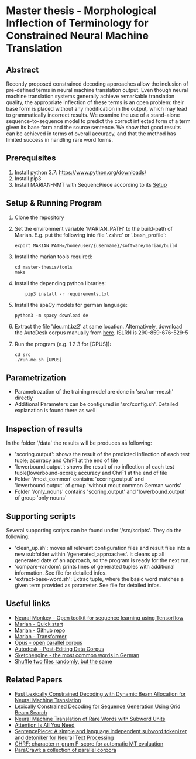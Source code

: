 # Master thesis - Morphological Inflection of Terminology for Constrained Neural Machine Translation


## Abstract
Recently proposed constrained decoding approaches
 allow the inclusion of pre-defined terms in neural machine translation output.
  Even though neural machine translation systems generally achieve remarkable translation quality,
   the appropriate inflection of these terms is an open problem: their base form is placed without
    any modification in the output, which may lead to grammatically incorrect results.
     We examine the use of a stand-alone sequence-to-sequence model to predict the correct inflected form
      of a term given its base form and the source sentence. We show that good results can be achieved in
       terms of overall accuracy, and that the method has limited success in handling rare word forms.

## Prerequisites 
1. Install python 3.7: https://www.python.org/downloads/
2. Install pip3
3. Install MARIAN-NMT with SequencPiece according to its [Setup](https://marian-nmt.github.io/docs/)

## Setup & Running Program
1. Clone the repository
2. Set the environment variable 'MARIAN_PATH' to the build-path of Marian. E.g. put the following into file '.zshrc' or '.bash_profile':
    ```
    export MARIAN_PATH=/home/user/{username}/software/marian/build
    ```
3. Install the marian tools required:
    ```
    cd master-thesis/tools
    make
    ```
4. Install the depending python libraries:
    ```
        pip3 install -r requirements.txt
    ```
5. Install the spaCy models for german language:
    ```
    python3 -m spacy download de
    ```
6. Extract the file 'deu.mt.bz2' at same location. Alternatively, download the AutoDesk corpus manually from [here](http://www.islrn.org/resources/identify_islrn/). ISLRN is 290-859-676-529-5

7. Run the program (e.g. 1 2 3 for \[GPUS\]):
    ```
    cd src
    ./run-me.sh [GPUS]
    ```

## Parametrization
- Parametrozation of the training model are done in 'src/run-me.sh' directly
- Additional Parameters can be configured in 'src/config.sh'. Detailed explanation is found there as well

## Inspection of results
In the folder '/data' the results will be produces as following:

- 'scoring.output': shows the result of the predicted inflection of each test tuple; acurracy and ChrF1 at the end of file
- 'lowerbound.output': shows the result of no inflection of each test tuple(lowerbound-score); accuracy and ChrF1 at the end of file
- Folder '/most_common' contains 'scoring.output' and 'lowerbound.output' of group 'without mout common German words'
- Folder '/only_nouns' contains 'scoring.output' and 'lowerbound.output' of group 'only nouns'

## Supporting scripts
Several supporting scripts can be found under '/src/scripts'. They do the following:

- 'clean_up.sh': moves all relevant configuration files and result files into a new subfolder within '/generated_approaches'. It cleans up all generated date of an approach,
 so the program is ready for the next run.
- 'compare-random': prints lines of generated tuples with additional information. See file for detailed infos.
- 'extract-base-word.sh': Extrac tuple, where the basic word matches a given term provided as parameter. See file for detailed infos.
   

## Useful links

- [Neural Monkey - Open toolkit for sequence learning using Tensorflow](https://neural-monkey.readthedocs.io/en/latest/)
- [Marian - Quick start](https://marian-nmt.github.io/quickstart/)
- [Marian - Github repo](https://github.com/marian-nmt/marian)
- [Marian - Transformer](https://github.com/marian-nmt/marian-examples/tree/master/wmt2017-transformer)
- [Opus - open parallel corpus](http://opus.nlpl.eu/)
- [Autodesk - Post-Editing Data Corpus](https://mailman.stanford.edu/pipermail/parser-user/2015-April/003166.html)
- [Sketchengine - the most common words in German](https://www.sketchengine.eu/german-word-list/)
- [Shuffle two files randomly, but the same](https://www.unix.com/shell-programming-and-scripting/166398-randomly-shuffle-two-text-files-same-way.html)
## Related Papers

- [Fast Lexically Constrained Decoding with Dynamic Beam Allocation for Neural Machine Translation](https://arxiv.org/abs/1804.06609)
- [Lexically Constrained Decoding for Sequence Generation Using Grid Beam Search](https://arxiv.org/abs/1704.07138)
- [Neural Machine Translation of Rare Words with Subword Units](https://www.aclweb.org/anthology/P16-1162)
- [Attention Is All You Need](https://arxiv.org/abs/1706.03762)
- [SentencePiece: A simple and language independent subword tokenizer and detoniker for Neural Text Processing](https://arxiv.org/pdf/1808.06226.pdf)
- [CHRF: character n-gram F-score for automatic MT evaluation](http://www.statmt.org/wmt15/pdf/WMT49.pdf)
- [ParaCrawl: a collection of parallel corpora](http://www.lrec-conf.org/proceedings/lrec2012/pdf/463_Paper.pdf)
